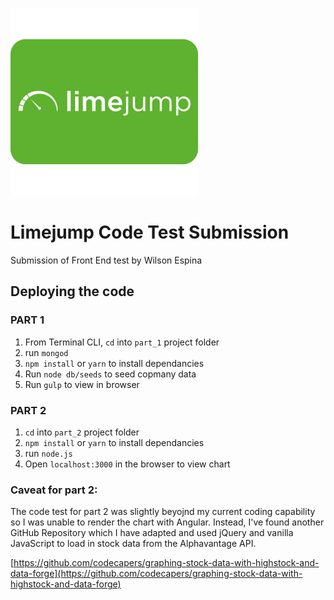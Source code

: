 ![limejump logo](part_1/src/images/limejump-logo.png)
# Limejump Code Test Submission

Submission of Front End test by Wilson Espina


## Deploying the code


### PART 1

1. From Terminal CLI, `cd` into `part_1` project folder
2. run `mongod`
3. `npm install` or `yarn` to install dependancies
4. Run `node db/seeds` to seed copmany data
4. Run `gulp` to view in browser


### PART 2

1. `cd` into `part_2` project folder
2. `npm install` or `yarn` to install dependancies
3. run `node.js`
4. Open `localhost:3000` in the browser to view chart


### Caveat for part 2:

The code test for part 2 was slightly beyojnd my current coding capability so I was unable to render the chart with Angular. Instead, I've found another GitHub Repository which I have adapted and used jQuery and vanilla JavaScript to load in stock data from the Alphavantage API.

[https://github.com/codecapers/graphing-stock-data-with-highstock-and-data-forge](https://github.com/codecapers/graphing-stock-data-with-highstock-and-data-forge)